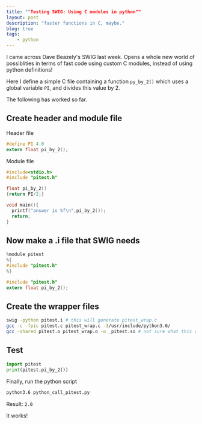 ```yaml
---
title: ""Testing SWIG: Using C modules in python""
layout: post
description: "faster functions in C, maybe."
blog: true
tags: 
    - python
---
```



I came across Dave Beazely's SWIG last week. Opens a whole new
world of possiblities in terms of fast code using custom C modules,
instead of using python definitions! 

Here I define a simple C file containing a function `py_by_2()`
which uses a global variable `PI`, and divides this value by 2.

The following has worked so far.


## Create header and module file
Header file
```C
#define PI 4.0
extern float pi_by_2();
```

Module file
```C
#include<stdio.h>
#include "pitest.h"

float pi_by_2()
{return PI/2;}

void main(){
  printf("answer is %f\n",pi_by_2());
  return;
}
```

## Now make a .i file that SWIG needs

```C
%module pitest
%{
#include "pitest.h"
%}

#include "pitest.h"
extern float pi_by_2();
```

## Create the wrapper files

```bash
swig -python pitest.i # this will generate pitest_wrap.c
gcc -c -fpic pitest.c pitest_wrap.c -I/usr/include/python3.6/
gcc -shared pitest.o pitest_wrap.o -o _pitest.so # not sure what this does
```


## Test

```python
import pitest
print(pitest.pi_by_2())
```

Finally, run the python script

```sh
python3.6 python_call_pitest.py
```

Result: `2.0`

It works!



